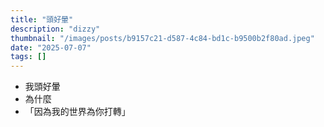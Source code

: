 ```yaml
---
title: "頭好暈"
description: "dizzy"
thumbnail: "/images/posts/b9157c21-d587-4c84-bd1c-b9500b2f80ad.jpeg"
date: "2025-07-07"
tags: []
---
```

- 我頭好暈
- 為什麼
- 「因為我的世界為你打轉」
